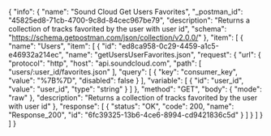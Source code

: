 {
  "info": {
    "name": "Sound Cloud Get Users Favorites",
    "_postman_id": "45825ed8-71cb-4700-9c8d-84cec967be79",
    "description": "Returns a collection of tracks favorited by the user with user id",
    "schema": "https://schema.getpostman.com/json/collection/v2.0.0/"
  },
  "item": [
    {
      "name": "Users",
      "item": [
        {
          "id": "ed8ca958-0c29-4459-a1c5-e46932a214ec",
          "name": "getUsersUserFavorites.json",
          "request": {
            "url": {
              "protocol": "http",
              "host": "api.soundcloud.com",
              "path": [
                "users/:user_id/favorites.json"
              ],
              "query": [
                {
                  "key": "consumer_key",
                  "value": "%7B%7D",
                  "disabled": false
                }
              ],
              "variable": [
                {
                  "id": "user_id",
                  "value": "user_id",
                  "type": "string"
                }
              ]
            },
            "method": "GET",
            "body": {
              "mode": "raw"
            },
            "description": "Returns a collection of tracks favorited by the user with user id"
          },
          "response": [
            {
              "status": "OK",
              "code": 200,
              "name": "Response_200",
              "id": "6fc39325-13b6-4ce6-8994-cd9421836c5d"
            }
          ]
        }
      ]
    }
  ]
}